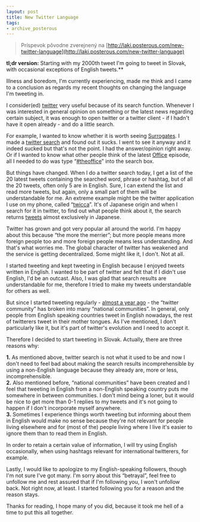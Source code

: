 ```yaml
---
layout: post
title: New Twitter Language
tags:
- archive_posterous
---
```

> Príspevok pôvodne zverejnený na [http://laki.posterous.com/new-twitter-language](http://laki.posterous.com/new-twitter-language)

**tl;dr version:** Starting with my 2000th tweet I'm going to tweet in Slovak, with occasional exceptions of English tweets.**

Illness and boredom, I'm currently experiencing, made me think and I came to a conclusion as regards my recent thoughts on changing the language I'm tweeting in.

I consider(ed) [twitter](https://twitter.com/) very useful because of its search function. Whenever I was interested in general opinion on something or the latest news regarding certain subject, it was enough to open twitter or a twitter client - if I hadn't have it open already - and do a little search.

For example, I wanted to know whether it is worth seeing [Surrogates](http://www.imdb.com/title/tt0986263/). I made a [twitter search](https://twitter.com/#search?q=Surrogates) and found out it sucks. I went to see it anyway and it indeed sucked but that's not the point. I had the answer/opinion right away. Or if I wanted to know what other people think of the latest [Office](http://www.imdb.com/title/tt0386676/) episode, all I needed to do was type “[#theoffice](https://twitter.com/#search?q=%23theoffice)” into the search box.

But things have changed. When I do a twitter search today, I get a list of the 20 latest tweets containing the searched word, phrase or hashtag, but of all the 20 tweets, often only 5 are in English. Sure, I can extend the list and read more tweets, but again, only a small part of them will be understandable for me. An extreme example might be the twitter application I use on my phone, called “[twicca](lab.r246.jp/twicca/)”. It's of Japanese origin and when I search for it in twitter, to find out what people think about it, the search returns [tweets](https://twitter.com/#search?q=twicca) almost exclusively in Japanese.

Twitter has grown and got very popular all around the world. I'm happy about this because “the more the merrier”; but more people means more foreign people too and more foreign people means less understanding. And that's what worries me. The global character of twitter has weakened and the service is getting decentralized. Some might like it, I don't. Not at all.

I started tweeting and kept tweeting in English because I enjoyed tweets written in English. I wanted to be part of twitter and felt that if I didn't use English, I'd be an outcast. Also, I was glad that search results are understandable for me, therefore I tried to make my tweets understandable for others as well.

But since I started tweeting regularly - [almost a year ago](https://twitter.com/sotakal/status/1929204981) - the “twitter community” has broken into many “national communities”. In general, only people from English speaking countries tweet in English nowadays, the rest of twitterers tweet in their mother tongues. As I've mentioned, I don't particularly like it, but it's part of twitter's evolution and I need to accept it.

Therefore I decided to start tweeting in Slovak. Actually, there are three reasons why:

**1.** As mentioned above, twitter search is not what it used to be and now I don't need to feel bad about making the search results incomprehensible by using a non-English language because they already are, more or less, incomprehensible.  
**2.** Also mentioned before, “national communities” have been created and I feel that tweeting in English from a non-English speaking country puts me somewhere in between communities. I don't mind being a loner, but it would be nice to get more than 0-1 replies to my tweets and it's not going to happen if I don't incorporate myself anywhere.  
**3.** Sometimes I experience things worth tweeting but informing about them in English would make no sense because they're not relevant for people living elsewhere and for (most of the) people living where I live it's easier to ignore them than to read them in English.

In order to retain a certain value of information, I will try using English occasionally, when using hashtags relevant for international twitterers, for example.

Lastly, I would like to apologize to my English-speaking followers, though I'm not sure I've got many. I'm sorry about this “betrayal”, feel free to unfollow me and rest assured that if I'm following you, I won't unfollow back. Not right now, at least. I started following you for a reason and the reason stays.

Thanks for reading, I hope many of you did, because it took me hell of a time to put this all together.